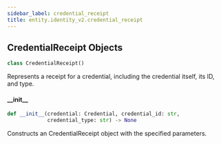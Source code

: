 ```yaml
---
sidebar_label: credential_receipt
title: entity.identity_v2.credential_receipt
---
```


## CredentialReceipt Objects

```python
class CredentialReceipt()
```

Represents a receipt for a credential, including the credential itself, its ID, and type.

#### \_\_init\_\_

```python
def __init__(credential: Credential, credential_id: str,
             credential_type: str) -> None
```

Constructs an CredentialReceipt object with the specified parameters.


